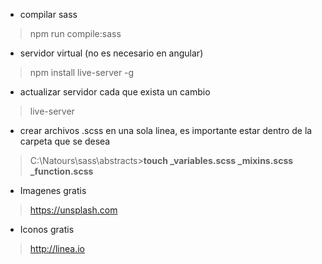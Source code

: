 * compilar sass 
>npm run compile:sass

* servidor virtual (no es necesario en angular)
 
>npm install live-server -g

* actualizar servidor cada que exista un cambio

>live-server

* crear archivos .scss en una sola linea, es importante estar dentro de la carpeta que se desea 

>C:\Natours\sass\abstracts>**touch _variables.scss _mixins.scss _function.scss**

* Imagenes gratis

>https://unsplash.com

* Iconos gratis

>http://linea.io
